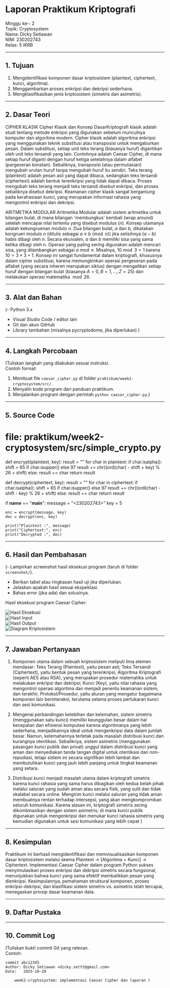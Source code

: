 # Laporan Praktikum Kriptografi
Minggu ke-: 2   
Topik: Cryptosystem  
Nama: Dicky Setiawan    
NIM: 230202743  
Kelas: 5 IKRB   

---

## 1. Tujuan
1. Mengidentifikasi komponen dasar kriptosistem (plaintext, ciphertext, kunci, algoritma).
2. Menggambarkan proses enkripsi dan dekripsi sederhana.
3. Mengklasifikasikan jenis kriptosistem (simetris dan asimetris).

---

## 2. Dasar Teori
CIPHER KLASIK
Cipher Klasik dan Konsep DasarKriptografi klasik adalah studi tentang metode enkripsi yang digunakan sebelum munculnya komputer dan algoritma modern. Cipher klasik adalah algoritma enkripsi yang menggunakan teknik substitusi atau transposisi untuk mengaburkan pesan. Dalam substitusi, setiap unit teks terang (biasanya huruf) digantikan oleh unit teks tersandi yang lain. Contohnya adalah Caesar Cipher, di mana setiap huruf diganti dengan huruf ketiga setelahnya dalam alfabet (pergeseran konstan). Sebaliknya, transposisi (atau permutasian) mengubah urutan huruf tanpa mengubah huruf itu sendiri. Teks terang (plaintext) adalah pesan asli yang dapat dibaca, sedangkan teks tersandi (ciphertext) adalah bentuk terenkripsi yang tidak dapat dibaca. Proses mengubah teks terang menjadi teks tersandi disebut enkripsi, dan proses sebaliknya disebut dekripsi. Keamanan cipher klasik sangat bergantung pada kerahasiaan kunci, yang merupakan informasi rahasia yang mengontrol enkripsi dan dekripsi.

ARITMETIKA MODULAR
Aritmetika Modular adalah sistem aritmetika untuk bilangan bulat, di mana bilangan 'membungkus' kembali (wrap around) setelah mencapai nilai tertentu yang disebut modulus ($n$). Konsep utamanya adalah kekongruenan modulo $n$. Dua bilangan bulat, $a$ dan $b$, dikatakan kongruen modulo $n$ (ditulis sebagai $a \equiv b \pmod{n}$) jika selisihnya ($a - b$) habis dibagi oleh $n$. Secara ekuivalen, $a$ dan $b$ memiliki sisa yang sama ketika dibagi oleh $n$. Operasi yang paling sering digunakan adalah mencari sisa, yang dilambangkan sebagai $a \bmod n$. Misalnya, $10 \bmod 3 = 1$ karena $10 = 3 \times 3 + 1$. Konsep ini sangat fundamental dalam kriptografi, khususnya dalam cipher substitusi, karena memungkinkan operasi pergeseran pada alfabet (yang secara inheren merupakan siklus) dengan mengaitkan setiap huruf dengan bilangan bulat (biasanya $A=0, B=1, \dots, Z=25$) dan melakukan operasi matematika $\bmod 26$.

---

## 3. Alat dan Bahan
(- Python 3.x  
- Visual Studio Code / editor lain  
- Git dan akun GitHub  
- Library tambahan (misalnya pycryptodome, jika diperlukan)  )

---

## 4. Langkah Percobaan
(Tuliskan langkah yang dilakukan sesuai instruksi.  
Contoh format:
1. Membuat file `caesar_cipher.py` di folder `praktikum/week2-cryptosystem/src/`.
2. Menyalin kode program dari panduan praktikum.
3. Menjalankan program dengan perintah `python caesar_cipher.py`.)

---

## 5. Source Code
# file: praktikum/week2-cryptosystem/src/simple_crypto.py

def encrypt(plaintext, key):
    result = ""
    for char in plaintext:
        if char.isalpha():
            shift = 65 if char.isupper() else 97
            result += chr((ord(char) - shift + key) % 26 + shift)
        else:
            result += char
    return result

def decrypt(ciphertext, key):
    result = ""
    for char in ciphertext:
        if char.isalpha():
            shift = 65 if char.isupper() else 97
            result += chr((ord(char) - shift - key) % 26 + shift)
        else:
            result += char
    return result

if __name__ == "__main__":
    message = "<230202743><DICKY SETIAWAN>"
    key = 5

    enc = encrypt(message, key)
    dec = decrypt(enc, key)

    print("Plaintext :", message)
    print("Ciphertext:", enc)
    print("Decrypted :", dec)

---

## 6. Hasil dan Pembahasan
(- Lampirkan screenshot hasil eksekusi program (taruh di folder `screenshot/`).  
- Berikan tabel atau ringkasan hasil uji jika diperlukan.  
- Jelaskan apakah hasil sesuai ekspektasi.  
- Bahas error (jika ada) dan solusinya. 

Hasil eksekusi program Caesar Cipher:

![Hasil Eksekusi](screenshot/eksekusi.png)    
![Hasil Input](screenshot/input.png)    
![Hasil Output](screenshot/output.png)      
![Diagram Kriptosistem](screenshot/diagram_kriptosistem.png)    

---

## 7. Jawaban Pertanyaan
1. Komponen utama dalam sebuah kriptosistem meliputi lima elemen mendasar: Teks Terang        (Plaintext), yaitu pesan asli; Teks Tersandi (Ciphertext), yaitu bentuk pesan yang terenkripsi; Algoritma Kriptografi (seperti AES atau RSA), yang merupakan prosedur matematika untuk melakukan enkripsi dan dekripsi; Kunci (Key), yaitu nilai rahasia yang mengontrol operasi algoritma dan menjadi penentu keamanan sistem; dan terakhir, Protokol/Prosedur, yaitu aturan yang mengatur bagaimana komponen lain berinteraksi, terutama selama proses pertukaran kunci dan sesi komunikasi.

2. Mengenai perbandingan kelebihan dan kelemahan, sistem simetris (menggunakan satu kunci) memiliki keunggulan besar dalam hal kecepatan dan efisiensi komputasi karena algoritmanya yang lebih sederhana, menjadikannya ideal untuk mengenkripsi data dalam jumlah besar. Namun, kelemahannya terletak pada masalah distribusi kunci dan kurangnya otentikasi. Sebaliknya, sistem asimetris (menggunakan pasangan kunci publik dan privat) unggul dalam distribusi kunci yang aman dan menyediakan tanda tangan digital untuk otentikasi dan non-repudiasi, tetapi sistem ini secara signifikan lebih lambat dan membutuhkan kunci yang jauh lebih panjang untuk tingkat keamanan yang setara.

3. Distribusi kunci menjadi masalah utama dalam kriptografi simetris karena kunci rahasia yang sama harus dibagikan oleh kedua belah pihak melalui saluran yang sudah aman atau secara fisik, yang sulit dan tidak skalabel secara online. Mengirim kunci melalui saluran yang tidak aman membuatnya rentan terhadap intersepsi, yang akan mengkompromikan seluruh komunikasi. Karena alasan ini, kriptografi simetris sering dikombinasikan dengan sistem asimetris; di mana kunci publik digunakan untuk mengenkripsi dan menukar kunci rahasia simetris yang kemudian digunakan untuk sesi komunikasi yang lebih cepat
)
---

## 8. Kesimpulan
Praktikum ini berhasil mengidentifikasi dan memvisualisasikan komponen dasar kriptosistem melalui skema Plaintext $\rightarrow$ [Algoritma + Kunci] $\rightarrow$ Ciphertext. Implementasi Caesar Cipher dalam program Python sukses menyimulasikan proses enkripsi dan dekripsi simetris secara fungsional, menunjukkan bahwa kunci yang sama efektif membalikkan pesan yang dienkripsi. Kesimpulannya, pemahaman struktural komponen, proses enkripsi-dekripsi, dan klasifikasi sistem simetris vs. asimetris telah tercapai, menegaskan prinsip dasar keamanan data.

---

## 9. Daftar Pustaka

---

## 10. Commit Log
(Tuliskan bukti commit Git yang relevan.  
Contoh:
```
commit abc12345
Author: Dicky Setiawan <dicky.settt@gmail.com>
Date:   2025-10-20

    week2-cryptosystem: implementasi Caesar Cipher dan laporan )
```
